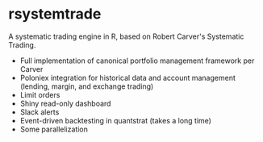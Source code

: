 # rsystemtrade

A systematic trading engine in R, based on Robert Carver's Systematic Trading.

- Full implementation of canonical portfolio management framework per Carver
- Poloniex integration for historical data and account management (lending, margin, and exchange trading)
- Limit orders
- Shiny read-only dashboard
- Slack alerts
- Event-driven backtesting in quantstrat (takes a long time)
- Some parallelization
